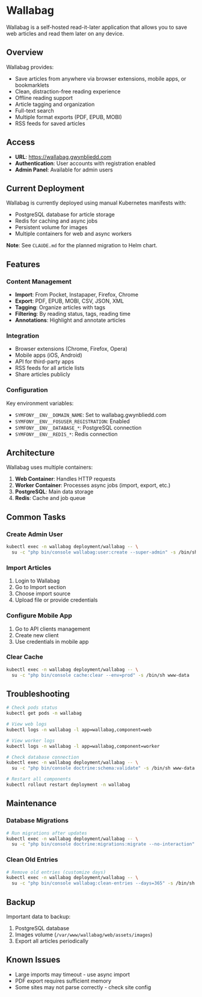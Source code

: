# Wallabag

Wallabag is a self-hosted read-it-later application that allows you to save web articles and read them later on any device.

## Overview

Wallabag provides:
- Save articles from anywhere via browser extensions, mobile apps, or bookmarklets
- Clean, distraction-free reading experience
- Offline reading support
- Article tagging and organization
- Full-text search
- Multiple format exports (PDF, EPUB, MOBI)
- RSS feeds for saved articles

## Access

- **URL**: https://wallabag.gwynbliedd.com
- **Authentication**: User accounts with registration enabled
- **Admin Panel**: Available for admin users

## Current Deployment

Wallabag is currently deployed using manual Kubernetes manifests with:
- PostgreSQL database for article storage
- Redis for caching and async jobs
- Persistent volume for images
- Multiple containers for web and async workers

**Note**: See `CLAUDE.md` for the planned migration to Helm chart.

## Features

### Content Management
- **Import**: From Pocket, Instapaper, Firefox, Chrome
- **Export**: PDF, EPUB, MOBI, CSV, JSON, XML
- **Tagging**: Organize articles with tags
- **Filtering**: By reading status, tags, reading time
- **Annotations**: Highlight and annotate articles

### Integration
- Browser extensions (Chrome, Firefox, Opera)
- Mobile apps (iOS, Android)
- API for third-party apps
- RSS feeds for all article lists
- Share articles publicly

### Configuration

Key environment variables:
- `SYMFONY__ENV__DOMAIN_NAME`: Set to wallabag.gwynbliedd.com
- `SYMFONY__ENV__FOSUSER_REGISTRATION`: Enabled
- `SYMFONY__ENV__DATABASE_*`: PostgreSQL connection
- `SYMFONY__ENV__REDIS_*`: Redis connection

## Architecture

Wallabag uses multiple containers:
1. **Web Container**: Handles HTTP requests
2. **Worker Container**: Processes async jobs (import, export, etc.)
3. **PostgreSQL**: Main data storage
4. **Redis**: Cache and job queue

## Common Tasks

### Create Admin User
```bash
kubectl exec -n wallabag deployment/wallabag -- \
  su -c "php bin/console wallabag:user:create --super-admin" -s /bin/sh www-data
```

### Import Articles
1. Login to Wallabag
2. Go to Import section
3. Choose import source
4. Upload file or provide credentials

### Configure Mobile App
1. Go to API clients management
2. Create new client
3. Use credentials in mobile app

### Clear Cache
```bash
kubectl exec -n wallabag deployment/wallabag -- \
  su -c "php bin/console cache:clear --env=prod" -s /bin/sh www-data
```

## Troubleshooting

```bash
# Check pods status
kubectl get pods -n wallabag

# View web logs
kubectl logs -n wallabag -l app=wallabag,component=web

# View worker logs  
kubectl logs -n wallabag -l app=wallabag,component=worker

# Check database connection
kubectl exec -n wallabag deployment/wallabag -- \
  su -c "php bin/console doctrine:schema:validate" -s /bin/sh www-data

# Restart all components
kubectl rollout restart deployment -n wallabag
```

## Maintenance

### Database Migrations
```bash
# Run migrations after updates
kubectl exec -n wallabag deployment/wallabag -- \
  su -c "php bin/console doctrine:migrations:migrate --no-interaction" -s /bin/sh www-data
```

### Clean Old Entries
```bash
# Remove old entries (customize days)
kubectl exec -n wallabag deployment/wallabag -- \
  su -c "php bin/console wallabag:clean-entries --days=365" -s /bin/sh www-data
```

## Backup

Important data to backup:
1. PostgreSQL database
2. Images volume (`/var/www/wallabag/web/assets/images`)
3. Export all articles periodically

## Known Issues

- Large imports may timeout - use async import
- PDF export requires sufficient memory
- Some sites may not parse correctly - check site config